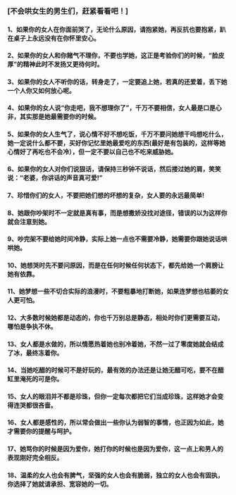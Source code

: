 ### [不会哄女生的男生们，赶紧看看吧！]

#### 1、如果你的女人在你面前哭了，无论什么原因，请抱紧她，再反抗也要抱紧，趴在桌子上永远没有在你怀里安心。

#### 2、如果你的女人和你赌气不理你，不要也学她，这正是考验你们的时候，“脸皮厚”的精神此时不发扬又更待何时。

#### 3、如果你的女人不听你的话，转身走了，一定要追上她，若真的还爱着，丢下她一个人你又如何放心呢。

#### 4、如果你的女人说“你走吧，我不想理你了”，千万不要相信，女人最是口是心非，其实那是她最需要你的时候。

#### 5、如果你的女人生气了，说心情不好不想吃饭，千万不要问她想干吗想吃什么，她一定说什么都不要，买好你记忆里她最爱吃的东西(最好是有包装的，这样等她心情好了再吃也不会冷），但一定不要以自己也不吃来威胁她。

#### 6、如果你的女人对你们说狠话，请保持三秒钟不说话，然后搂过她的肩，笑笑说：“老婆，你讲话的声音真可爱!”

#### 7、珍惜你们的女人，不要把她们想的坏想的复杂，女人要的永远最简单!

#### 8、她跟你吵架时不一定就是真有事，而是想撒娇没找对途径，错误的以为这样你就会注意到她。

#### 9、吵完架不要给她时间冷静，实际上她一点也不需要冷静，她需要你跟她说话哄哄她。

#### 10、她想哭时先不要问原因，而是在任何时候任何状态下，都先给她一个肩膀让她有依靠。

#### 11、她梦想一些不切合实际的浪漫时，不要粗暴地打断她，如果连梦想也枯萎的女人更可怕。

#### 12、大多数时候她都是动态的，你也千万别总是静态，相处时你们更需要互动，哪怕是争执不休。

#### 13、女人都是水做的，所以情愿热着她也别冷着她，不然一过了零度她就会结成了冰，最终冻着你。

#### 14、当她吃醋的时候可不是好玩的，最有效的办法还是让她无醋可吃，要不在醋缸里淹死的可是你。

#### 15、女人的眼泪并不都是珍珠，但你一定每次都把它们当成珍珠，这样她才会变得连哭都很吝啬。

#### 16、女人都是感性的，所以常会做出一些你认为弱智的事情，也正因为如此，她才需要你的提醒与呵护。

#### 17、她骂你的时候是因为爱你，她打你的时候也是因为爱你，这一点上和男人的表现刚好完全相反。

#### 18、温柔的女人也会有脾气，坚强的女人也会有脆弱，独立的女人也会有固执，你选择了她就请承担、宽容她的一切。
